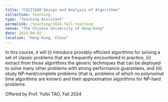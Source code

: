 ```yaml
---
title: "CSCI3160 Design and Analysis of Algorithms"
collection: teaching
type: "Teaching Assistant"
permalink: /teaching/2024-fall-teaching
venue: "The Chinese University of Hong Kong"
date: 2024-09-02
location: "Hong Kong, China"
---
```




In this course, it will (i) introduce provably efficient algorithms for solving a set of classic problems that are frequently encountered in practice, (ii) extract from those algorithms the generic techniques that can be deployed to solve many other problems with strong performance guarantees, and (iii) study NP-hard/complete problems (that is, problems of which no polynomial time algorithms are known) and their approximation algorithms for NP-hard problems.

Offered by Prof. Yufei TAO, Fall 2024



